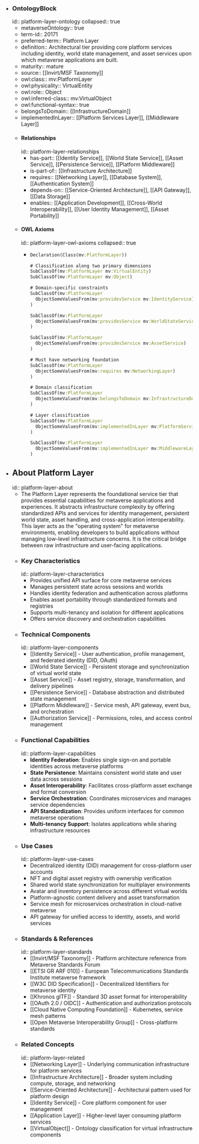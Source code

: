 - ### OntologyBlock
  id:: platform-layer-ontology
  collapsed:: true
	- metaverseOntology:: true
	- term-id:: 20171
	- preferred-term:: Platform Layer
	- definition:: Architectural tier providing core platform services including identity, world state management, and asset services upon which metaverse applications are built.
	- maturity:: mature
	- source:: [[Invirt/MSF Taxonomy]]
	- owl:class:: mv:PlatformLayer
	- owl:physicality:: VirtualEntity
	- owl:role:: Object
	- owl:inferred-class:: mv:VirtualObject
	- owl:functional-syntax:: true
	- belongsToDomain:: [[InfrastructureDomain]]
	- implementedInLayer:: [[Platform Services Layer]], [[Middleware Layer]]
	- #### Relationships
	  id:: platform-layer-relationships
		- has-part:: [[Identity Service]], [[World State Service]], [[Asset Service]], [[Persistence Service]], [[Platform Middleware]]
		- is-part-of:: [[Infrastructure Architecture]]
		- requires:: [[Networking Layer]], [[Database System]], [[Authentication System]]
		- depends-on:: [[Service-Oriented Architecture]], [[API Gateway]], [[Data Storage]]
		- enables:: [[Application Development]], [[Cross-World Interoperability]], [[User Identity Management]], [[Asset Portability]]
	- #### OWL Axioms
	  id:: platform-layer-owl-axioms
	  collapsed:: true
		- ```clojure
		  Declaration(Class(mv:PlatformLayer))

		  # Classification along two primary dimensions
		  SubClassOf(mv:PlatformLayer mv:VirtualEntity)
		  SubClassOf(mv:PlatformLayer mv:Object)

		  # Domain-specific constraints
		  SubClassOf(mv:PlatformLayer
		    ObjectSomeValuesFrom(mv:providesService mv:IdentityService)
		  )

		  SubClassOf(mv:PlatformLayer
		    ObjectSomeValuesFrom(mv:providesService mv:WorldStateService)
		  )

		  SubClassOf(mv:PlatformLayer
		    ObjectSomeValuesFrom(mv:providesService mv:AssetService)
		  )

		  # Must have networking foundation
		  SubClassOf(mv:PlatformLayer
		    ObjectSomeValuesFrom(mv:requires mv:NetworkingLayer)
		  )

		  # Domain classification
		  SubClassOf(mv:PlatformLayer
		    ObjectSomeValuesFrom(mv:belongsToDomain mv:InfrastructureDomain)
		  )

		  # Layer classification
		  SubClassOf(mv:PlatformLayer
		    ObjectSomeValuesFrom(mv:implementedInLayer mv:PlatformServicesLayer)
		  )

		  SubClassOf(mv:PlatformLayer
		    ObjectSomeValuesFrom(mv:implementedInLayer mv:MiddlewareLayer)
		  )
		  ```
- ## About Platform Layer
  id:: platform-layer-about
	- The Platform Layer represents the foundational service tier that provides essential capabilities for metaverse applications and experiences. It abstracts infrastructure complexity by offering standardized APIs and services for identity management, persistent world state, asset handling, and cross-application interoperability. This layer acts as the "operating system" for metaverse environments, enabling developers to build applications without managing low-level infrastructure concerns. It is the critical bridge between raw infrastructure and user-facing applications.
	- ### Key Characteristics
	  id:: platform-layer-characteristics
		- Provides unified API surface for core metaverse services
		- Manages persistent state across sessions and worlds
		- Handles identity federation and authentication across platforms
		- Enables asset portability through standardized formats and registries
		- Supports multi-tenancy and isolation for different applications
		- Offers service discovery and orchestration capabilities
	- ### Technical Components
	  id:: platform-layer-components
		- [[Identity Service]] - User authentication, profile management, and federated identity (DID, OAuth)
		- [[World State Service]] - Persistent storage and synchronization of virtual world state
		- [[Asset Service]] - Asset registry, storage, transformation, and delivery pipelines
		- [[Persistence Service]] - Database abstraction and distributed state management
		- [[Platform Middleware]] - Service mesh, API gateway, event bus, and orchestration
		- [[Authorization Service]] - Permissions, roles, and access control management
	- ### Functional Capabilities
	  id:: platform-layer-capabilities
		- **Identity Federation**: Enables single sign-on and portable identities across metaverse platforms
		- **State Persistence**: Maintains consistent world state and user data across sessions
		- **Asset Interoperability**: Facilitates cross-platform asset exchange and format conversion
		- **Service Orchestration**: Coordinates microservices and manages service dependencies
		- **API Standardization**: Provides uniform interfaces for common metaverse operations
		- **Multi-tenancy Support**: Isolates applications while sharing infrastructure resources
	- ### Use Cases
	  id:: platform-layer-use-cases
		- Decentralized identity (DID) management for cross-platform user accounts
		- NFT and digital asset registry with ownership verification
		- Shared world state synchronization for multiplayer environments
		- Avatar and inventory persistence across different virtual worlds
		- Platform-agnostic content delivery and asset transformation
		- Service mesh for microservices orchestration in cloud-native metaverse
		- API gateway for unified access to identity, assets, and world services
	- ### Standards & References
	  id:: platform-layer-standards
		- [[Invirt/MSF Taxonomy]] - Platform architecture reference from Metaverse Standards Forum
		- [[ETSI GR ARF 010]] - European Telecommunications Standards Institute metaverse framework
		- [[W3C DID Specification]] - Decentralized Identifiers for metaverse identity
		- [[Khronos glTF]] - Standard 3D asset format for interoperability
		- [[OAuth 2.0 / OIDC]] - Authentication and authorization protocols
		- [[Cloud Native Computing Foundation]] - Kubernetes, service mesh patterns
		- [[Open Metaverse Interoperability Group]] - Cross-platform standards
	- ### Related Concepts
	  id:: platform-layer-related
		- [[Networking Layer]] - Underlying communication infrastructure for platform services
		- [[Infrastructure Architecture]] - Broader system including compute, storage, and networking
		- [[Service-Oriented Architecture]] - Architectural pattern used for platform design
		- [[Identity Service]] - Core platform component for user management
		- [[Application Layer]] - Higher-level layer consuming platform services
		- [[VirtualObject]] - Ontology classification for virtual infrastructure components
